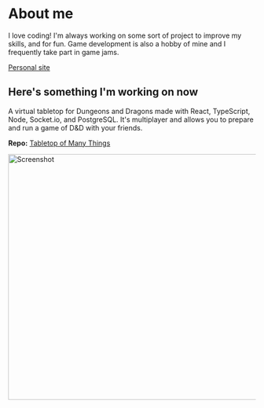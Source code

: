# About me

I love coding! I'm always working on some sort of project to improve my skills, and for fun.
Game development is also a hobby of mine and I frequently take part in game jams.

[Personal site](https://bennett-smrdel.netlify.app)

## Here's something I'm working on now

A virtual tabletop for Dungeons and Dragons made with React, TypeScript, Node, Socket.io, and PostgreSQL.
It's multiplayer and allows you to prepare and run a game of D&D with your friends.

**Repo:** [Tabletop of Many Things](https://github.com/bsmrdel101/Tabletop-of-Many-Things)
<!-- 
![Screenshot](https://user-images.githubusercontent.com/43832671/218555309-51ad226c-ae20-4aa0-8da5-73fd486d1ff5.png) -->
<img src="https://user-images.githubusercontent.com/43832671/218555309-51ad226c-ae20-4aa0-8da5-73fd486d1ff5.png" alt="Screenshot" width="770" height="500" />
